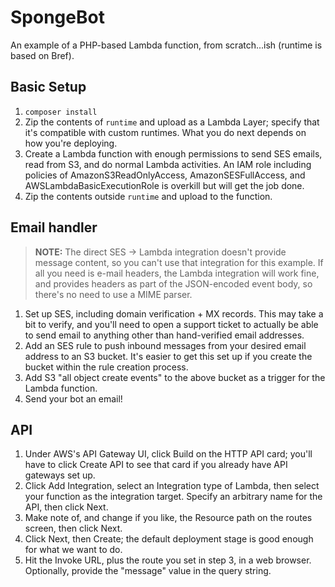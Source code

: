 SpongeBot
=========

An example of a PHP-based Lambda function, from scratch...ish (runtime is based on Bref).

## Basic Setup

1. `composer install`
2. Zip the contents of `runtime` and upload as a Lambda Layer; specify that it's compatible
with custom runtimes. What you do next depends on how you're deploying.
3. Create a Lambda function with enough permissions to send SES emails, read from S3, and do
normal Lambda activities. An IAM role including policies of AmazonS3ReadOnlyAccess,
AmazonSESFullAccess, and AWSLambdaBasicExecutionRole is overkill but will get the job done.
4. Zip the contents outside `runtime` and upload to the function.

## Email handler

> **NOTE:** The direct SES -> Lambda integration doesn't provide message content, so you can't
> use that integration for this example. If all you need is e-mail headers, the Lambda
> integration will work fine, and provides headers as part of the JSON-encoded event body, so
> there's no need to use a MIME parser.

1. Set up SES, including domain verification + MX records. This may take a bit to verify, and
you'll need to open a support ticket to actually be able to send email to anything other than
hand-verified email addresses.
2. Add an SES rule to push inbound messages from your desired email address to an S3 bucket.
It's easier to get this set up if you create the bucket within the rule creation process.
3. Add S3 "all object create events" to the above bucket as a trigger for the Lambda function.
4. Send your bot an email!

## API

1. Under AWS's API Gateway UI, click Build on the HTTP API card; you'll have to click Create API
to see that card if you already have API gateways set up.
2. Click Add Integration, select an Integration type of Lambda, then select your function as
the integration target. Specify an arbitrary name for the API, then click Next.
3. Make note of, and change if you like, the Resource path on the routes screen, then click Next.
4. Click Next, then Create; the default deployment stage is good enough for what we want to do.
5. Hit the Invoke URL, plus the route you set in step 3, in a web browser. Optionally, provide
the "message" value in the query string.
